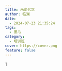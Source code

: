```yaml
---
title: 乐尚代驾
author: 临渊
date:
  - 2024-07-23 21:35:24
tags:
  - 黑马
category:
  - 培训班
cover: https://cover.png
feature: false
---
```

1

